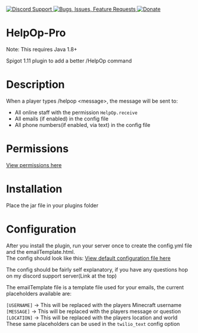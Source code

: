 [ ![Discord Support](https://www.mediafire.com/convkey/510b/iw2k26exg0qlf076g.jpg) ](https://discord.gg/p5DAvc6)
[ ![Bugs, Issues, Feature Requests](https://www.mediafire.com/convkey/2320/x80qtabf3auhhjr6g.jpg) ](../../issues)
[ ![Donate](https://www.mediafire.com/convkey/910d/z8160kkzvezi4km6g.jpg) ](https://www.paypal.com/cgi-bin/webscr?cmd=_s-xclick&hosted_button_id=THXHQ5287TBA8)

# HelpOp-Pro
Note: This requires Java 1.8+

Spigot 1.11 plugin to add a better /HelpOp command



# Description
When a player types /helpop \<message\>, the message will be sent to:
- All online staff with the permission `HelpOp.receive`
- All emails (if enabled) in the config file
- All phone numbers(if enabled, via text) in the config file


# Permissions
[View permissions here](../../blob/master/src/plugin.yml)



# Installation
Place the jar file in your plugins folder



# Configuration
After you install the plugin, run your server once to create the config.yml file and the emailTemplate.html.  
The config should look like this: [View default configuration file here](../../blob/master/src/config.yml)

The config should be fairly self explanatory, if you have any questions hop on my discord support server(Link at the top)

The emailTemplate file is a template file used for your emails, the current placeholders available are:

`[USERNAME]` -> This will be replaced with the players Minecraft username  
`[MESSAGE]`  -> This will be replaced with the players message or question  
`[LOCATION]` -> This will be replaced with the players location and world  
These same placeholders can be used in the `twilio_text` config option
